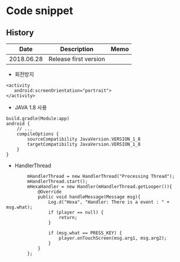 # Code snippet


## History
Date      |Description                     |Memo
----------|--------------------------------|-----
2018.06.28|Release first version           |

  
* 회전방지

```
<activity
   android:screenOrientation="portrait">
</activity>
```

  
* JAVA 1.8 사용

```
build.gradle(Module:app)
android {
    // ...
    compileOptions {
        sourceCompatibility JavaVersion.VERSION_1_8
        targetCompatibility JavaVersion.VERSION_1_8
    }
}
```


* HandlerThread
```
		mHandlerThread = new HandlerThread("Processing Thread");
		mHandlerThread.start();
		mHexaHandler = new Handler(mHandlerThread.getLooper()){
			@Override
			public void handleMessage(Message msg){
				Log.d("Hexa", "Handler: There is a event : " + msg.what);
				if (player == null) {
					return;
				}

				if (msg.what == PRESS_KEY) {
					player.onTouchScreen(msg.arg1, msg.arg2);
				}
			}
		};
```    
